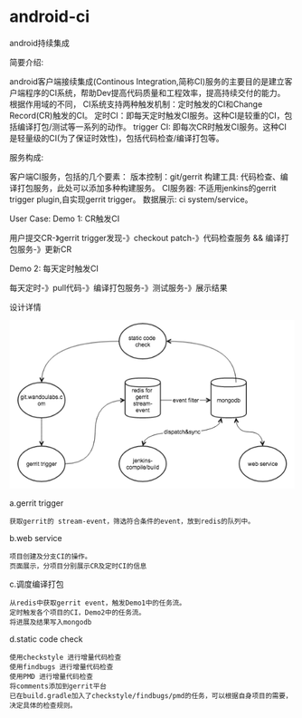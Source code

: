 # android-ci
android持续集成

简要介绍:

android客户端接续集成(Continous Integration,简称CI)服务的主要目的是建立客户端程序的CI系统，帮助Dev提高代码质量和工程效率，提高持续交付的能力。
根据作用域的不同， CI系统支持两种触发机制：定时触发的CI和Change Record(CR)触发的CI。
定时CI：即每天定时触发CI服务。这种CI是较重的CI，包括编译打包/测试等一系列的动作。
trigger CI:  即每次CR时触发CI服务。这种CI是轻量级的CI(为了保证时效性)，包括代码检查/编译打包等。

服务构成:

客户端CI服务，包括的几个要素：
版本控制：git/gerrit
构建工具:  代码检查、编译打包服务，此处可以添加多种构建服务。
CI服务器:  不适用jenkins的gerrit trigger plugin,自实现gerrit trigger。
数据展示:  ci system/service。

User Case:
Demo 1: CR触发CI

用户提交CR-》gerrit trigger发现-》checkout patch-》代码检查服务 && 编译打包服务-》更新CR

Demo 2: 每天定时触发CI

每天定时-》pull代码-》编译打包服务-》测试服务-》展示结果

设计详情

![](https://github.com/smithallen/android-ci/blob/master/screenshots/ci-design.png)

a.gerrit trigger

    获取gerrit的 stream-event，筛选符合条件的event，放到redis的队列中。
b.web service

    项目创建及分支CI的操作。
    页面展示，分项目分别展示CR及定时CI的信息
c.调度编译打包

    从redis中获取gerrit event，触发Demo1中的任务流。
    定时触发各个项目的CI，Demo2中的任务流。
    将进展及结果写入mongodb
d.static code check

    使用checkstyle 进行增量代码检查
    使用findbugs 进行增量代码检查
    使用PMD 进行增量代码检查
    将comments添加到gerrit平台
    已在build.gradle加入了checkstyle/findbugs/pmd的任务，可以根据自身项目的需要， 决定具体的检查规则。

